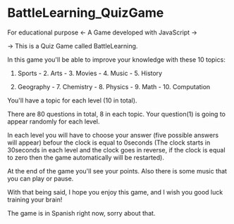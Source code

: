 # BattleLearning_QuizGame
For educational purpose <- A Game developed with JavaScript ->

-> This is a Quiz Game called BattleLearning. 

In this game you'll be able to improve your knowledge with these 10 topics:

1. Sports - 2. Arts - 3. Movies - 4. Music - 5. History

6. Geography - 7. Chemistry - 8. Physics - 9. Math - 10. Computation

You'll have a topic for each level (10 in total).

There are 80 questions in total, 8 in each topic. Your question(1) is going to appear randomly for each level. 

In each level you will have to choose your answer (five possible answers will appear) befour the clock is equal to 0seconds (The clock starts in 30seconds in each level and the clock goes in reverse, if the clock is equal to zero then the game automatically will be restarted).

At the end of the game you'll see your points. Also there is some music that you can play or pause.

With that being said, I hope you enjoy this game, and I wish you good luck training your brain!

The game is in Spanish right now, sorry about that.
